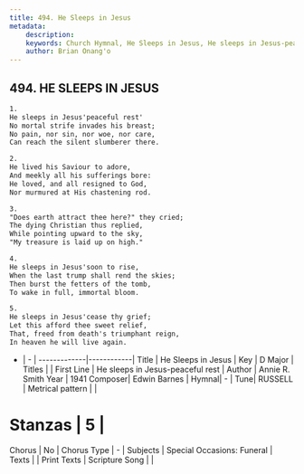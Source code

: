 ```yaml
---
title: 494. He Sleeps in Jesus
metadata:
    description: 
    keywords: Church Hymnal, He Sleeps in Jesus, He sleeps in Jesus-peaceful rest, 
    author: Brian Onang'o
---
```



## 494. HE SLEEPS IN JESUS

```txt
1.
He sleeps in Jesus'peaceful rest' 
No mortal strife invades his breast; 
No pain, nor sin, nor woe, nor care, 
Can reach the silent slumberer there. 

2.
He lived his Saviour to adore, 
And meekly all his sufferings bore: 
He loved, and all resigned to God, 
Nor murmured at His chastening rod. 

3.
"Does earth attract thee here?" they cried; 
The dying Christian thus replied, 
While pointing upward to the sky, 
"My treasure is laid up on high." 

4.
He sleeps in Jesus'soon to rise, 
When the last trump shall rend the skies; 
Then burst the fetters of the tomb, 
To wake in full, immortal bloom. 

5.
He sleeps in Jesus'cease thy grief; 
Let this afford thee sweet relief, 
That, freed from death's triumphant reign, 
In heaven he will live again.
```

- |   -  |
-------------|------------|
Title | He Sleeps in Jesus |
Key | D Major |
Titles |  |
First Line | He sleeps in Jesus-peaceful rest |
Author | Annie R. Smith
Year | 1941
Composer| Edwin Barnes |
Hymnal|  - |
Tune| RUSSELL |
Metrical pattern | |
# Stanzas | 5 |
Chorus | No |
Chorus Type | - |
Subjects | Special Occasions: Funeral |
Texts |  |
Print Texts | 
Scripture Song |  |
  
